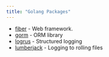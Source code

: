 ```yaml
---
title: "Golang Packages"
---
```

- [fiber](https://gofiber.io/) - Web framework.
- [gorm](https://gorm.io/) - ORM library
- [logrus](https://github.com/sirupsen/logrus) - Structured logging
- [lumberjack](https://github.com/natefinch/lumberjack) - Logging to rolling files